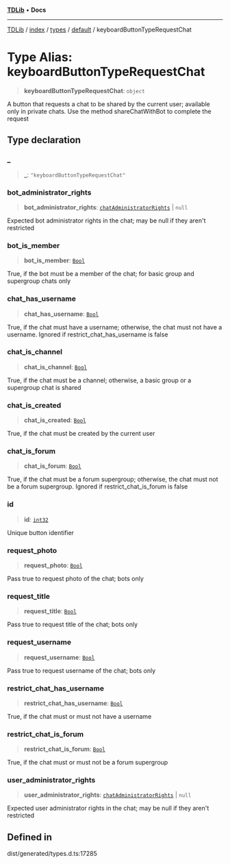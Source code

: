 [**TDLib**](../../../../../../README.md) • **Docs**

***

[TDLib](../../../../../../modules.md) / [index](../../../../../README.md) / [types](../../../README.md) / [default](../README.md) / keyboardButtonTypeRequestChat

# Type Alias: keyboardButtonTypeRequestChat

> **keyboardButtonTypeRequestChat**: `object`

A button that requests a chat to be shared by the current user; available only in private chats. Use the method shareChatWithBot to complete the request

## Type declaration

### \_

> **\_**: `"keyboardButtonTypeRequestChat"`

### bot\_administrator\_rights

> **bot\_administrator\_rights**: [`chatAdministratorRights`](chatAdministratorRights-1.md) \| `null`

Expected bot administrator rights in the chat; may be null if they aren't restricted

### bot\_is\_member

> **bot\_is\_member**: [`Bool`](Bool.md)

True, if the bot must be a member of the chat; for basic group and supergroup chats only

### chat\_has\_username

> **chat\_has\_username**: [`Bool`](Bool.md)

True, if the chat must have a username; otherwise, the chat must not have a username. Ignored if restrict_chat_has_username is false

### chat\_is\_channel

> **chat\_is\_channel**: [`Bool`](Bool.md)

True, if the chat must be a channel; otherwise, a basic group or a supergroup chat is shared

### chat\_is\_created

> **chat\_is\_created**: [`Bool`](Bool.md)

True, if the chat must be created by the current user

### chat\_is\_forum

> **chat\_is\_forum**: [`Bool`](Bool.md)

True, if the chat must be a forum supergroup; otherwise, the chat must not be a forum supergroup. Ignored if restrict_chat_is_forum is false

### id

> **id**: [`int32`](int32-1.md)

Unique button identifier

### request\_photo

> **request\_photo**: [`Bool`](Bool.md)

Pass true to request photo of the chat; bots only

### request\_title

> **request\_title**: [`Bool`](Bool.md)

Pass true to request title of the chat; bots only

### request\_username

> **request\_username**: [`Bool`](Bool.md)

Pass true to request username of the chat; bots only

### restrict\_chat\_has\_username

> **restrict\_chat\_has\_username**: [`Bool`](Bool.md)

True, if the chat must or must not have a username

### restrict\_chat\_is\_forum

> **restrict\_chat\_is\_forum**: [`Bool`](Bool.md)

True, if the chat must or must not be a forum supergroup

### user\_administrator\_rights

> **user\_administrator\_rights**: [`chatAdministratorRights`](chatAdministratorRights-1.md) \| `null`

Expected user administrator rights in the chat; may be null if they aren't restricted

## Defined in

dist/generated/types.d.ts:17285
